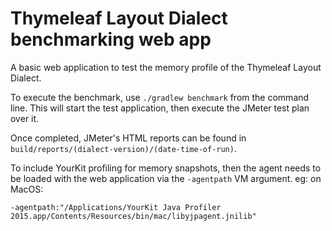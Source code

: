 
Thymeleaf Layout Dialect benchmarking web app
=============================================

A basic web application to test the memory profile of the Thymeleaf Layout
Dialect.

To execute the benchmark, use `./gradlew benchmark` from the command line.  This
will start the test application, then execute the JMeter test plan over it.

Once completed, JMeter's HTML reports can be found in `build/reports/(dialect-version)/(date-time-of-run)`.

To include YourKit profiling for memory snapshots, then the agent needs to be
loaded with the web application via the `-agentpath` VM argument.  eg: on MacOS:

`-agentpath:"/Applications/YourKit Java Profiler 2015.app/Contents/Resources/bin/mac/libyjpagent.jnilib"`
